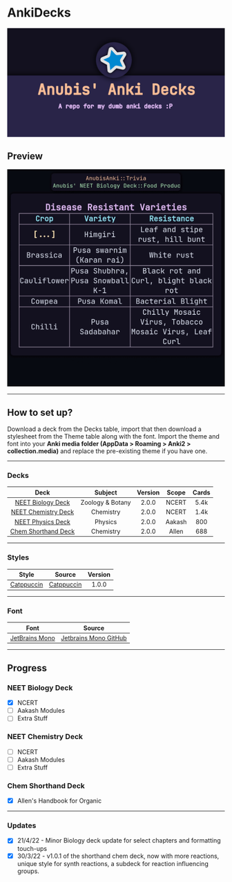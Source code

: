 # AnkiDecks
![Banner](https://github.com/AnubisNekhet/AnkiDecks/blob/d157d8d26904d97917aedcb7f8f3e66a0e5014ac/AnkiThumb.png)
## Preview
![Preview](https://github.com/AnubisNekhet/AnkiDecks/blob/831693ed37df913c73457553902ee2f06b86213d/preview.gif)
- - - -
## How to set up?
Download a deck from the Decks table, import that then download a stylesheet from the Theme table along with the font.
Import the theme and font into your **Anki media folder (AppData > Roaming > Anki2 > collection.media)** and replace the pre-existing theme if you have one.
- - - -
### Decks
Deck | Subject | Version | Scope | Cards
:---: | :---: | :---: | :---: | :---:
[NEET Biology Deck](https://github.com/AnubisNekhet/AnkiDecks/blob/main/Decks/Anubis_Biology.apkg?raw=true "Biology Mega Deck") | Zoology & Botany | 2.0.0 | NCERT | 5.4k
[NEET Chemistry Deck](https://github.com/AnubisNekhet/AnkiDecks/blob/main/Decks/Anubis_Chemistry.apkg?raw=true "Chem Mega Deck") | Chemistry | 2.0.0 | NCERT | 1.4k
[NEET Physics Deck](https://github.com/AnubisNekhet/AnkiDecks/blob/main/Decks/Anubis_Physics.apkg?raw=true "Physics Mega Deck") | Physics | 2.0.0 | Aakash | 800
[Chem Shorthand Deck](https://github.com/AnubisNekhet/AnkiDecks/blob/main/Decks/Anubis_ShorthandChem.apkg?raw=true "Chem Shorthand Deck") | Chemistry | 2.0.0 | Allen | 688
- - - -
### Styles
Style | Source | Version
:---: | :---: | :---:
[Catppuccin](https://raw.githubusercontent.com/AnubisNekhet/AnkiDecks/main/Styles/catppuccin/AnubisTheme.css) | [Catppuccin](https://github.com/catppuccin/catppuccin) | 1.0.0
- - - -
### Font
Font | Source
:---: | :---:
[JetBrains Mono](https://github.com/AnubisNekhet/AnkiDecks/blob/main/Fonts/jbmono.ttf?raw=true) | [Jetbrains Mono GitHub](https://github.com/JetBrains/JetBrainsMono)
- - - -
## Progress
### NEET Biology Deck
- [x] NCERT
- [ ] Aakash Modules
- [ ] Extra Stuff
### NEET Chemistry Deck
- [ ] NCERT
- [ ] Aakash Modules
- [ ] Extra Stuff
### Chem Shorthand Deck
- [x] Allen's Handbook for Organic
- - - -
### Updates
- [x] 21/4/22 - Minor Biology deck update for select chapters and formatting touch-ups
- [x] 30/3/22 - v1.0.1 of the shorthand chem deck, now with more reactions, unique style for synth reactions, a subdeck for reaction influencing groups.
